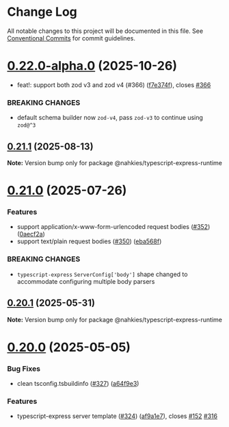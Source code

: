 # Change Log

All notable changes to this project will be documented in this file.
See [Conventional Commits](https://conventionalcommits.org) for commit guidelines.

# [0.22.0-alpha.0](https://github.com/mnahkies/openapi-code-generator/compare/v0.21.1...v0.22.0-alpha.0) (2025-10-26)

- feat!: support both zod v3 and zod v4 (#366) ([f7e374f](https://github.com/mnahkies/openapi-code-generator/commit/f7e374fd3c5193e57e71caf5aa6b51b6558ed1f0)), closes [#366](https://github.com/mnahkies/openapi-code-generator/issues/366)

### BREAKING CHANGES

- default schema builder now `zod-v4`, pass `zod-v3` to
  continue using `zod@^3`

## [0.21.1](https://github.com/mnahkies/openapi-code-generator/compare/v0.21.0...v0.21.1) (2025-08-13)

**Note:** Version bump only for package @nahkies/typescript-express-runtime

# [0.21.0](https://github.com/mnahkies/openapi-code-generator/compare/v0.20.1...v0.21.0) (2025-07-26)

### Features

- support application/x-www-form-urlencoded request bodies ([#352](https://github.com/mnahkies/openapi-code-generator/issues/352)) ([0aecf2a](https://github.com/mnahkies/openapi-code-generator/commit/0aecf2adc436c5e342cc9cc47ee47aa84dd9314b))
- support text/plain request bodies ([#350](https://github.com/mnahkies/openapi-code-generator/issues/350)) ([eba568f](https://github.com/mnahkies/openapi-code-generator/commit/eba568fbb694de40c374a06f7feefa15f6d6e7a9))

### BREAKING CHANGES

- `typescript-express` `ServerConfig['body']` shape
  changed to accommodate configuring multiple body parsers

## [0.20.1](https://github.com/mnahkies/openapi-code-generator/compare/v0.20.0...v0.20.1) (2025-05-31)

**Note:** Version bump only for package @nahkies/typescript-express-runtime

# [0.20.0](https://github.com/mnahkies/openapi-code-generator/compare/v0.19.2...v0.20.0) (2025-05-05)

### Bug Fixes

- clean tsconfig.tsbuildinfo ([#327](https://github.com/mnahkies/openapi-code-generator/issues/327)) ([a64f9e3](https://github.com/mnahkies/openapi-code-generator/commit/a64f9e3a31a9e981a13594c9aecb27109aca9a3c))

### Features

- typescript-express server template ([#324](https://github.com/mnahkies/openapi-code-generator/issues/324)) ([af9a1e7](https://github.com/mnahkies/openapi-code-generator/commit/af9a1e729782eceff05dee008f5a8719bc835e5c)), closes [#152](https://github.com/mnahkies/openapi-code-generator/issues/152) [#316](https://github.com/mnahkies/openapi-code-generator/issues/316)
